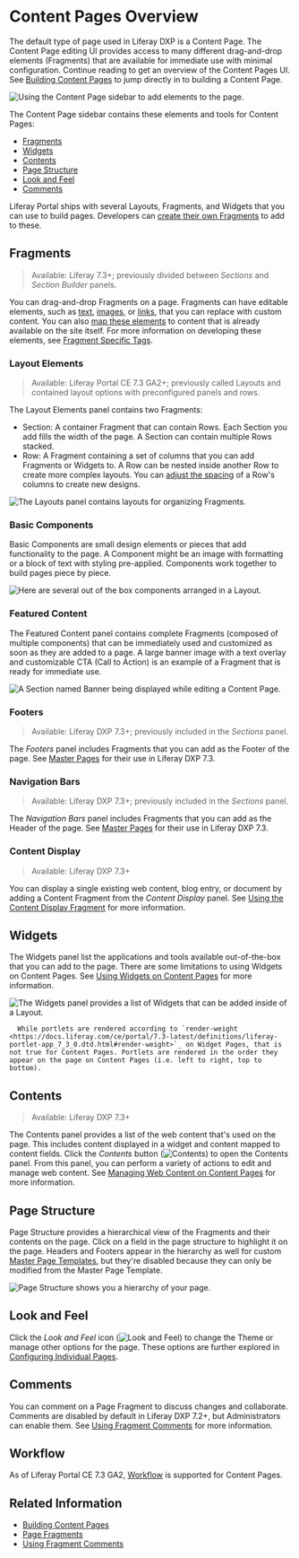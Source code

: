 # Content Pages Overview

The default type of page used in Liferay DXP is a Content Page. The Content Page editing UI provides access to many different drag-and-drop elements (Fragments) that are available for immediate use with minimal configuration. Continue reading to get an overview of the Content Pages UI. See [Building Content Pages](./building-content-pages.md) to jump directly in to building a Content Page.

![Using the Content Page sidebar to add elements to the page.](./content-pages-overview/images/14.png)

The Content Page sidebar contains these elements and tools for Content Pages:

* [Fragments](#fragments)
* [Widgets](#widgets)
* [Contents](#contents)
* [Page Structure](#page-structure)
* [Look and Feel](#look-and-feel)
* [Comments](#comments)

Liferay Portal ships with several Layouts, Fragments, and Widgets that you can use to build pages. Developers can [create their own Fragments](../developer-guide/developing-page-fragments/developing-fragments-intro.md) to add to these.

## Fragments

<!-- ```note::
   Available in Liferay DXP 7.3+. This panel was previously divided between the *Sections* and *Section Builder* panels.
``` -->

> Available: Liferay 7.3+; previously divided between *Sections* and *Section Builder* panels.

You can drag-and-drop Fragments on a page. Fragments can have editable elements, such as [text](./building-content-pages.md#editing-text), [images](./building-content-pages.md#editing-an-image), or [links](./building-content-pages.md#editing-a-hyperlink), that you can replace with custom content. You can also [map these elements](./building-content-pages.md#mapping-content) to content that is already available on the site itself. For more information on developing these elements, see [Fragment Specific Tags](../../developer-guide/developing-page-fragments/fragment-specific-tags-reference.md).

### Layout Elements

<!-- ```note::
  In Liferay Portal CE 7.3 GA2+ this panel is called Layout Elements. Previously this panel was called Layouts and contained layout options with preconfigured panels and rows.
``` -->

> Available: Liferay Portal CE 7.3 GA2+; previously called Layouts and contained layout options with preconfigured panels and rows.

The Layout Elements panel contains two Fragments:

* Section: A container Fragment that can contain Rows. Each Section you add fills the width of the page. A Section can contain multiple Rows stacked.
* Row: A Fragment containing a set of columns that you can add Fragments or Widgets to. A Row can be nested inside another Row to create more complex layouts. You can [adjust the spacing](./building-content-pages.md#configuring-a-row-s-columns) of a Row's columns to create new designs.

![The Layouts panel contains layouts for organizing Fragments.](content-pages-overview/images/16.png)

### Basic Components

Basic Components are small design elements or pieces that add functionality to the page. A Component might be an image with formatting or a block of text with styling pre-applied. Components work together to build pages piece by piece.

![Here are several out of the box components arranged in a Layout.](./content-pages-overview/images/05.png)

### Featured Content

The Featured Content panel contains complete Fragments (composed of multiple components) that can be immediately used and customized as soon as they are added to a page. A large banner image with a text overlay and customizable CTA (Call to Action) is an example of a Fragment that is ready for immediate use.
<!-- An image with better text contrast would probably be a better example here - to help the image / text / CTA button stand out from one another more. -->
![A Section named Banner being displayed while editing a Content Page.](./content-pages-overview/images/01.png)

### Footers

<!-- ```note::
   Available in Liferay DXP 7.3+. These Fragments were previously included in the *Sections* panel.
``` -->

> Available: Liferay DXP 7.3+; previously included in the *Sections* panel.

The *Footers* panel includes Fragments that you can add as the Footer of the page. See [Master Pages](../defining-headers-and-footers/master-page-templates.md) for their use in Liferay DXP 7.3.

### Navigation Bars

<!-- ```note::
   Available in Liferay DXP 7.3+. These Fragments were previously included in the *Sections* panel.
``` -->

> Available: Liferay DXP 7.3+; previously included in the *Sections* panel.

The *Navigation Bars* panel includes Fragments that you can add as the Header of the page. See [Master Pages](../defining-headers-and-footers/master-page-templates.md) for their use in Liferay DXP 7.3.

### Content Display

<!-- ```note::
   Available in Liferay DXP 7.3+.
``` -->

> Available: Liferay DXP 7.3+

You can display a single existing web content, blog entry, or document by adding a Content Fragment from the *Content Display* panel. See [Using the Content Display Fragment](./using-fragments.md#using-the-content-fragment) for more information.

## Widgets

The Widgets panel list the applications and tools available out-of-the-box that you can add to the page. There are some limitations to using Widgets on Content Pages. See [Using Widgets on Content Pages](./using-widgets-on-a-content-page.md) for more information.

![The Widgets panel provides a list of Widgets that can be added inside of a Layout.](./content-pages-overview/images/06.png)

```note::
  While portlets are rendered according to `render-weight <https://docs.liferay.com/ce/portal/7.3-latest/definitions/liferay-portlet-app_7_3_0.dtd.html#render-weight>`_ on Widget Pages, that is not true for Content Pages. Portlets are rendered in the order they appear on the page on Content Pages (i.e. left to right, top to bottom).
```

## Contents

<!-- ```note::
   Available in Liferay DXP 7.3+
``` -->

> Available: Liferay DXP 7.3+

The Contents panel provides a list of the web content that's used on the page. This includes content displayed in a widget and content mapped to content fields. Click the *Contents* button (![Contents](../../../images/icon-contents.png)) to open the Contents panel. From this panel, you can perform a variety of actions to edit and manage web content. See [Managing Web Content on Content Pages](./managing-web-content-on-content-pages.md) for more information.

## Page Structure

Page Structure provides a hierarchical view of the Fragments and their contents on the page. Click on a field in the page structure to highlight it on the page. Headers and Footers appear in the hierarchy as well for custom [Master Page Templates](../defining-headers-and-footers/master-page-templates.md), but they're disabled because they can only be modified from the Master Page Template.

![Page Structure shows you a hierarchy of your page.](./content-pages-overview/images/08.png)

## Look and Feel

Click the *Look and Feel* icon (![Look and Feel](../../../images/icon-look-and-feel.png)) to change the Theme or manage other options for the page. These options are further explored in [Configuring Individual Pages](../page-settings/configuring-individual-pages.md#look-and-feel).

## Comments

You can comment on a Page Fragment to discuss changes and collaborate. Comments are disabled by default in Liferay DXP 7.2+, but Administrators can enable them. See [Using Fragment Comments](./using-fragment-comments.md) for more information.

## Workflow

As of Liferay Portal CE 7.3 GA2, [Workflow](../../../process-automation/workflow/user-guide/introduction-to-workflow.md) is supported for Content Pages.

## Related Information

* [Building Content Pages](./building-content-pages.md)
* [Page Fragments](../../displaying-content/using-fragments/using-page-fragments.md)
* [Using Fragment Comments](./using-fragment-comments.md)
